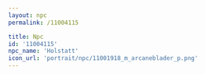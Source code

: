 ```yaml
---
layout: npc
permalink: /11004115

title: Npc
id: '11004115'
npc_name: 'Holstatt'
icon_url: 'portrait/npc/11001918_m_arcaneblader_p.png'
---
```

